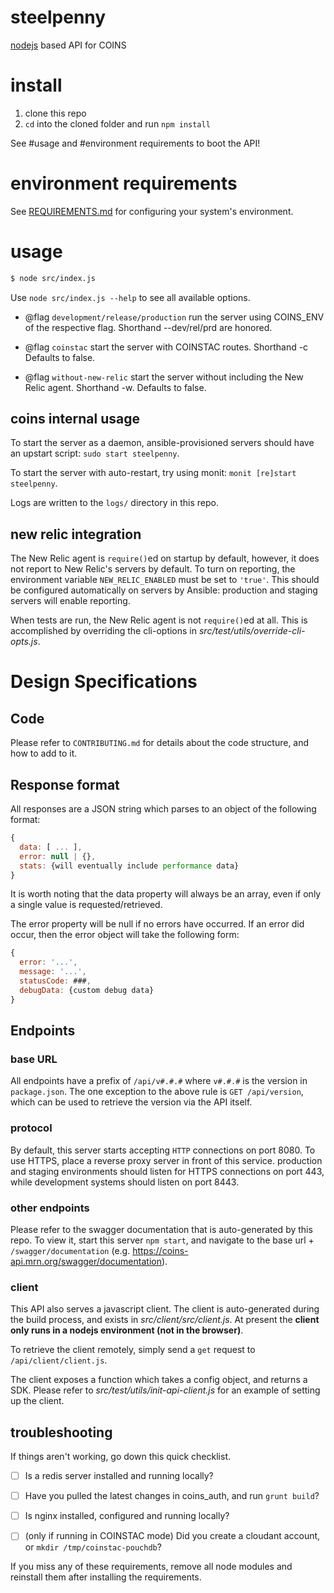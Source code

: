 # steelpenny
[nodejs](https://nodejs.org/) based API for COINS

# install

1. clone this repo
2. `cd` into the cloned folder and run `npm install`

See #usage and #environment requirements to boot the API!

# environment requirements
See [REQUIREMENTS.md](REQUIREMENTS.md) for configuring your system's environment.

# usage

```bash
$ node src/index.js
```

Use `node src/index.js --help` to see all available options.
- @flag `development/release/production` run the server using COINS_ENV of the respective flag. Shorthand --dev/rel/prd are honored.

- @flag `coinstac` start the server with COINSTAC routes. Shorthand -c Defaults to false.

- @flag `without-new-relic` start the server without including the New Relic agent. Shorthand -w. Defaults to false.

## coins internal usage
To start the server as a daemon, ansible-provisioned servers should have an upstart script: `sudo start steelpenny`.

To start the server with auto-restart, try using monit: `monit [re]start steelpenny`.


Logs are written to the `logs/` directory in this repo.

## new relic integration
The New Relic agent is `require()`ed on startup by default, however, it does not
report to New Relic's servers by default. To turn on reporting, the environment
variable `NEW_RELIC_ENABLED` must be set to `'true'`. This should be configured
automatically on servers by Ansible: production and staging servers will enable
reporting.

When tests are run, the New Relic agent is not `require()`ed at all. This is
accomplished by overriding the cli-options in
_src/test/utils/override-cli-opts.js_.

# Design Specifications

## Code
Please refer to `CONTRIBUTING.md` for details about the code structure, and how
to add to it.

## Response format
All responses are a JSON string which parses to an object of the following format:
```js
{
  data: [ ... ],
  error: null | {},
  stats: {will eventually include performance data}
}
```
It is worth noting that the data property will always be an array, even if only a single value is requested/retrieved.

The error property will be null if no errors have occurred.
If an error did occur, then the error object will take the following form:
```js
{
  error: '...',
  message: '...',
  statusCode: ###,
  debugData: {custom debug data}
}
```

## Endpoints

### base URL
All endpoints have a prefix of `/api/v#.#.#` where `v#.#.#` is the version in
`package.json`.
The one exception to the above rule is `GET /api/version`, which can be used to
retrieve the version via the API itself.

### protocol
By default, this server starts accepting `HTTP` connections on port 8080.
To use HTTPS, place a reverse proxy server in front of this service. production
and staging environments should listen for HTTPS connections on port 443, while
development systems should listen on port 8443.

### other endpoints
Please refer to the swagger documentation that is auto-generated by this repo.
To view it, start this server `npm start`, and navigate to the base url +
`/swagger/documentation` (e.g. https://coins-api.mrn.org/swagger/documentation).

### client
This API also serves a javascript client. The client is auto-generated during the build process, and exists in _src/client/src/client.js_. At present the **client only runs in a nodejs environment (not in the browser)**.

To retrieve the client remotely, simply send a `get` request to `/api/client/client.js`.

The client exposes a function which takes a config object, and returns a SDK. Please refer to _src/test/utils/init-api-client.js_ for an example of setting up the client.

## troubleshooting

If things aren't working, go down this quick checklist.

- [ ] Is a redis server installed and running locally?

- [ ] Have you pulled the latest changes in coins_auth, and run `grunt build`?

- [ ] Is nginx installed, configured and running locally?

- [ ] (only if running in COINSTAC mode) Did you create a cloudant account, or `mkdir /tmp/coinstac-pouchdb`?

If you miss any of these requirements, remove all node modules and reinstall them
after installing the requirements.
